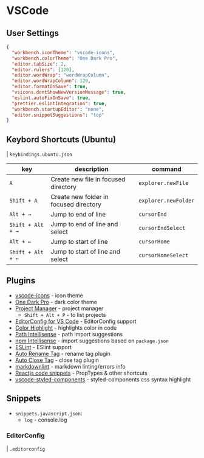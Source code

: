 # VSCode

## User Settings

```json
{
  "workbench.iconTheme": "vscode-icons",
  "workbench.colorTheme": "One Dark Pro",
  "editor.tabSize": 2,
  "editor.rulers": [120],
  "editor.wordWrap": "wordWrapColumn",
  "editor.wordWrapColumn": 120,
  "editor.formatOnSave": true,
  "vsicons.dontShowNewVersionMessage": true,
  "eslint.autoFixOnSave": true,
  "prettier.eslintIntegration": true,
  "workbench.startupEditor": "none",
  "editor.snippetSuggestions": "top"
}
```

## Keybord Shortcuts (Ubuntu)

| `keybindings.ubuntu.json`

| key | description | command |
|-----|-------------|---------|
| `A` | Create new file in focused directory | `explorer.newFile` |
| `Shift + A` | Create new folder in focused directory | `explorer.newFolder` |
| `Alt + →` | Jump to end of line | `cursorEnd` |
| `Shift + Alt + →` | Jump to end of line and select | `cursorEndSelect` |
| `Alt + ←` | Jump to start of line | `cursorHome` |
| `Shift + Alt + ←` | Jump to start of line and select | `cursorHomeSelect` |

## Plugins

- [vscode-icons](https://marketplace.visualstudio.com/items?itemName=robertohuertasm.vscode-icons) - icon theme
- [One Dark Pro](https://marketplace.visualstudio.com/items?itemName=zhuangtongfa.Material-theme) - dark color theme
- [Project Manager](https://marketplace.visualstudio.com/items?itemName=alefragnani.project-manager) - project manager
  - `Shift + Alt + P` - to list projects
- [EditorConfig for VS Code](https://marketplace.visualstudio.com/items?itemName=EditorConfig.EditorConfig) - EditorConfig support
- [Color Highlight](https://marketplace.visualstudio.com/items?itemName=naumovs.color-highlight) - highlights color in code
- [Path Intellisense](https://marketplace.visualstudio.com/items?itemName=christian-kohler.path-intellisense) - path import suggestions
- [npm Intellisense](https://marketplace.visualstudio.com/items?itemName=christian-kohler.npm-intellisense) - import suggestions based on `package.json`
- [ESLint](https://marketplace.visualstudio.com/items?itemName=dbaeumer.vscode-eslint) - ESlint support
- [Auto Rename Tag](https://marketplace.visualstudio.com/items?itemName=formulahendry.auto-rename-tag) - rename tag plugin
- [Auto Close Tag](https://marketplace.visualstudio.com/items?itemName=formulahendry.auto-close-tag) - close tag plugin
- [markdownlint](https://marketplace.visualstudio.com/items?itemName=DavidAnson.vscode-markdownlint) - markdown linting/errors info
- [Reactjs code snippets](https://marketplace.visualstudio.com/items?itemName=xabikos.ReactSnippets) - PropTypes & other shortcuts
- [vscode-styled-components](https://marketplace.visualstudio.com/items?itemName=jpoissonnier.vscode-styled-components) - styled-components css syntax highlight

## Snippets

- `snippets.javascript.json`:
  - `log` - console.log

### EditorConfig

| `.editorconfig`
